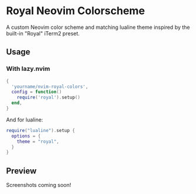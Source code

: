 
# Royal Neovim Colorscheme

A custom Neovim color scheme and matching lualine theme inspired by the built-in "Royal" iTerm2 preset.

## Usage

### With lazy.nvim

```lua
{
  'yourname/nvim-royal-colors',
  config = function()
    require('royal').setup()
  end,
}
```

And for lualine:

```lua
require("lualine").setup {
  options = {
    theme = "royal",
  }
}
```

## Preview

Screenshots coming soon!
